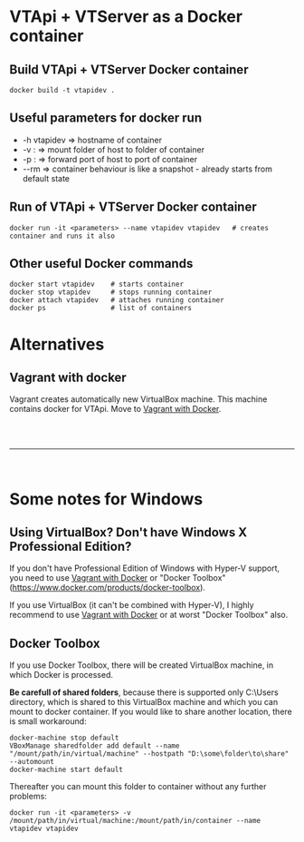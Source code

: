 # VTApi + VTServer as a Docker container
## Build VTApi + VTServer Docker container
```shell
docker build -t vtapidev .
```

## Useful parameters for docker run
* -h vtapidev => hostname of container
* -v <srcdir>:<mountdir> => mount <srcdir> folder of host to <mountdir> folder of container
* -p <srcport>:<dstpost> => forward <srcport> port of host to <dstport> port of container
* --rm => container behaviour is like a snapshot - already starts from default state

## Run of VTApi + VTServer Docker container
```shell
docker run -it <parameters> --name vtapidev vtapidev   # creates container and runs it also
```

## Other useful Docker commands
```shell
docker start vtapidev    # starts container
docker stop vtapidev     # stops running container
docker attach vtapidev   # attaches running container
docker ps                # list of containers
```

# Alternatives
## Vagrant with docker
Vagrant creates automatically new VirtualBox machine. This machine contains docker for VTApi. Move to [Vagrant with Docker](../vagrant%2Bdocker).

&nbsp; \
&nbsp;

---

&nbsp;

# Some notes for Windows
## Using VirtualBox? Don't have Windows X Professional Edition?
If you don't have Professional Edition of Windows with Hyper-V support, you need to use [Vagrant with Docker](../vagrant%2Bdocker) or "Docker Toolbox"
(https://www.docker.com/products/docker-toolbox).

If you use VirtualBox (it can't be combined with Hyper-V), I highly recommend to use [Vagrant with Docker](../vagrant%2Bdocker) or at worst "Docker Toolbox" also.

## Docker Toolbox
If you use Docker Toolbox, there will be created VirtualBox machine, in which Docker is processed.

**Be carefull of shared folders**, because there is supported only C:\Users directory, which is shared
to this VirtualBox machine and which you can mount to docker container. If you would like to share
another location, there is small workaround:
```shell
docker-machine stop default
VBoxManage sharedfolder add default --name "/mount/path/in/virtual/machine" --hostpath "D:\some\folder\to\share" --automount
docker-machine start default
```

Thereafter you can mount this folder to container without any further problems:
```shell
docker run -it <parameters> -v /mount/path/in/virtual/machine:/mount/path/in/container --name vtapidev vtapidev
```